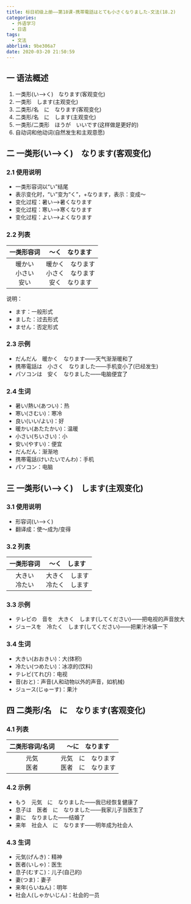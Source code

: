 ```yaml
---
title: 标日初级上册——第18课-携帯電話はとても小さくなりました-文法(18.2)
categories:
  - 外语学习
  - 日语
tags:
  - 文法
abbrlink: 9be306a7
date: 2020-03-20 21:50:59
---
```

## 一 语法概述

1. 一类形(い—>く)　なります(客观变化)
2. 一类形　します(主观变化)
3. 二类形/名　に　なります(客观变化)
4. 二类形/名　に　します(主观变化)
5. 一类形/二类形　ほうが　いいです(这样做是更好的)
6. 自动词和他动词(自然发生和主观意愿)

<!--more-->

## 二 一类形(い—>く)　なります(客观变化)

### 2.1 使用说明

* 一类形容词以“い”结尾
* 表示变化时，“い”变为“く”，+なります，表示：变成～
* 变化过程：暑い——>暑くなります
* 变化过程：寒い——>寒くなります
* 变化过程：よい——>よくなります

### 2.2 列表

|        一类形容词        |                     ～く　なります                     |
| :----------------------: | :----------------------------------------------------: |
| 暖かい<br>小さい<br>安い | 暖かく　なります<br>小さく　なります<br>安く　なります |

说明：  
* ます：一般形式
* ました：过去形式
* ません：否定形式

### 2.3 示例

* だんだん　暖かく　なります——天气渐渐暖和了
* 携帯電話は　小さく　なりました——手机变小了(已经发生)
* パソコンは　安く　なりました——电脑便宜了

### 2.4 生词

* 暑い/熱い(あつい)：热
* 寒い(さむい)：寒冷
* 良い(いい/よい)：好
* 暖かい(あたたかい)：温暖
* 小さい(ちいさい)：小
* 安い(やすい)：便宜
* だんだん：渐渐地
* 携帯電話(けいたいでんわ)：手机
* パソコン：电脑

## 三 一类形(い—>く)　します(主观变化)

### 3.1 使用说明

* 形容词(い—>く)
* 翻译成：使～成为/变得

### 3.2 列表

|      一类形容词       |             ～く　します              |
| :-------------------: | :-----------------------------------: |
| 大きい<br>冷たい<br/> | 大きく　します<br>冷たく　します<br/> |

 ### 3.3 示例

* テレビの　音を　大きく　します(してください)——把电视的声音放大
* ジュースを　冷たく　します(してください)——把果汁冰镇一下

### 3.4 生词

* 大きい(おおきい)：大(体积)
* 冷たい(つめたい)：冰凉的(饮料)
* テレビ(てれび)：电视
* 音(おと)：声音(人和动物以外的声音，如机械)
* ジュース(じゅーす)：果汁

## 四 二类形/名　に　なります(客观变化)

### 4.1 列表

|  二类形容词/名词  |                ～に　なります                 |
| :---------------: | :-------------------------------------------: |
| 元気<br>医者<br/> | 元気　に　なります<br>医者　に　なります<br/> |

### 4.2 示例

* もう　元気　に　なりました——我已经恢复健康了
* 息子は　医者　に　なりました——我家儿子当医生了
* 妻に　なりました——结婚了
* 来年　社会人　に　なります——明年成为社会人

### 4.3 生词

* 元気(げんき)：精神
* 医者(いしゃ)：医生
* 息子(むすこ)：儿子(自己的)
* 妻(つま)：妻子
* 来年(らいねん)：明年
* 社会人(しゃかいじん)：社会的一员